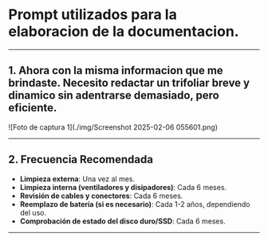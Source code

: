 # Prompt utilizados para la elaboracion de la documentacion.
---

## 1. **Ahora con la misma informacion que me brindaste. Necesito redactar un trifoliar breve y dinamico sin adentrarse demasiado, pero eficiente.**
![Foto de captura 1](./img/Screenshot 2025-02-06 055601.png)

---

## 2. **Frecuencia Recomendada**
- **Limpieza externa**: Una vez al mes.
- **Limpieza interna (ventiladores y disipadores)**: Cada 6 meses.
- **Revisión de cables y conectores**: Cada 6 meses.
- **Reemplazo de batería (si es necesario)**: Cada 1-2 años, dependiendo del uso.
- **Comprobación de estado del disco duro/SSD**: Cada 6 meses.

---